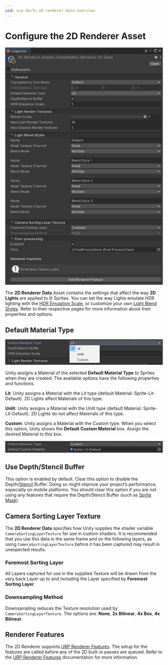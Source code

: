 ```yaml
---
uid: urp-docfx-2d-renderer-data-overview
---
```

# Configure the 2D Renderer Asset

![The 2D Renderer Data Asset property settings](Images/2D/2dRendererData_properties.png)

The **2D Renderer Data** Asset contains the settings that affect the way **2D Lights** are applied to lit Sprites. You can set the way Lights emulate HDR lighting with the [HDR Emulation Scale](HDREmulationScale.md), or customize your own [Light Blend Styles](LightBlendStyles.md). Refer to their respective pages for more information about their properties and options.

## Default Material Type

![The 2D Renderer Data Asset property settings](Images/2D/Default_Material_Type.png)

Unity assigns a Material of the selected **Default Material Type** to Sprites when they are created. The available options have the following properties and functions.

**Lit**:  Unity assigns a Material with the Lit type (default Material: Sprite-Lit-Default). 2D Lights affect Materials of this type.

**Unlit**: Unity assigns a Material with the Unlit type (default Material:  Sprite-Lit-Default). 2D Lights do not affect Materials of this type.

**Custom**: Unity assigns a Material with the Custom type. When you select this  option, Unity shows the **Default Custom Material** box. Assign the desired Material to this box.

![The 2D Renderer Data Asset property settings](Images/2D/Default_Custom_Material.png)

## Use Depth/Stencil Buffer

This option is enabled by default. Clear this option to disable the Depth/[Stencil](https://docs.unity3d.com/Manual/SL-Stencil.html) Buffer. Doing so might improve your project’s performance, especially on mobile platforms. You should clear this option if you are not using any features that require the Depth/Stencil Buffer (such as [Sprite Mask](https://docs.unity3d.com/Manual/class-SpriteMask.html)).

## Camera Sorting Layer Texture

The **2D Renderer Data** specifies how Unity supplies the shader variable `CameraSortingLayerTexture` for use in custom shaders. It is recommended that you use this data in the same frame and on the following layers, as using `CameraSortingLayerTexture` before it has been captured may result in unexpected results.

### Foremost Sorting Layer

All Layers captured for use in the supplied Texture will be drawn from the very back Layer up to and including the Layer specified by **Foremost Sorting Layer**.

### Downsampling Method

Downsampling reduces the Texture resolution used by `CameraSortingLayerTexture`. The options are: **None**, **2x Bilinear**, **4x Box**, **4x Bilinear**.

## Renderer Features

The 2D Renderer supports [URP Renderer Features](urp-renderer-feature.md). The setup for the features are called before any of the 2D built-in passes are queued. Refer to the [URP Renderer Features](urp-renderer-feature.md) documentation for more information.
